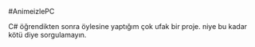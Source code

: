 #AnimeizlePC


C# öğrendikten sonra öylesine yaptığım çok ufak bir proje.
niye bu kadar kötü diye sorgulamayın.
